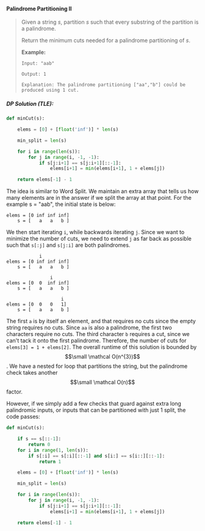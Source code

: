 #### Palindrome Partitioning II

> Given a string _s_, partition _s_ such that every substring of the partition is a palindrome.
>
> Return the minimum cuts needed for a palindrome partitioning of _s_.
>
> **Example:**
>
> ```
> Input: "aab"
>
> Output: 1
>
> Explanation: The palindrome partitioning ["aa","b"] could be produced using 1 cut.
> ```

##### DP Solution \(TLE\):

```py
def minCut(s):

    elems = [0] + [float('inf')] * len(s)

    min_split = len(s)

    for i in range(len(s)):
        for j in range(i, -1, -1):       
            if s[j:i+1] == s[j:i+1][::-1]:                
                elems[i+1] = min(elems[i+1], 1 + elems[j])

    return elems[-1] - 1
```

The idea is similar to Word Split. We maintain an extra array that tells us how many elements are in the answer if we split the array at that point. For the example s = "aab", the initial state is below:

```
elems = [0 inf inf inf]
    s = [   a   a   b ]
```

We then start iterating `i`, while backwards iterating `j`. Since we want to minimize the number of cuts, we need to extend `j` as far back as possible such that `s[:j]` and `s[j:i]` are both palindromes.

```
            i
elems = [0 inf inf inf]
    s = [   a   a   b ] 

                i
elems = [0  0  inf inf]
    s = [   a   a   b ]

                    i
elems = [0  0   0   1]
    s = [   a   a   b ]
```

The first `a` is by itself an element, and that requires no cuts since the empty string requires no cuts. Since `aa` is also a palindrome, the first two characters require no cuts. The third character `b` requires a cut, since we can't tack it onto the first palindrome. Therefore, the number of cuts for `elems[3] = 1 + elems[2]`. The overall runtime of this solution is bounded by $$\small \mathcal O(n^{3})$$. We have a nested for loop that partitions the string, but the palindrome check takes another $$\small \mathcal O(n)$$ factor.

However, if we simply add a few checks that guard against extra long palindromic inputs, or inputs that can be partitioned with just 1 split, the code passes:

```py
def minCut(s):

    if s == s[::-1]: 
        return 0
    for i in range(1, len(s)):
        if s[:i] == s[:i][::-1] and s[i:] == s[i::][::-1]:
            return 1

    elems = [0] + [float('inf')] * len(s)

    min_split = len(s)

    for i in range(len(s)):
        for j in range(i, -1, -1):       
            if s[j:i+1] == s[j:i+1][::-1]:                
                elems[i+1] = min(elems[i+1], 1 + elems[j])

    return elems[-1] - 1
```



